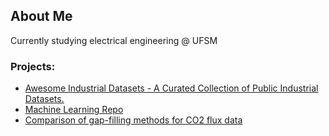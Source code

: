 ## About Me
Currently studying electrical engineering @ UFSM 

### Projects: 
- [Awesome Industrial Datasets - A Curated Collection of Public Industrial Datasets.](https://github.com/bernardogoltz/awesome-industrial-datasets)
- [Machine Learning Repo](https://github.com/bernardogoltz/machine-learning-cookbook)
- [Comparison of gap-filling methods for CO2 flux data](https://periodicos.ufsm.br/cienciaenatura/article/view/80997)


